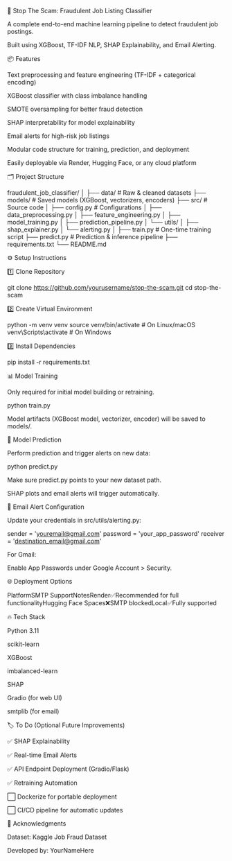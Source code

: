🚫 Stop The Scam: Fraudulent Job Listing Classifier


A complete end-to-end machine learning pipeline to detect fraudulent job postings.

Built using XGBoost, TF-IDF NLP, SHAP Explainability, and Email Alerting.



📦 Features




Text preprocessing and feature engineering (TF-IDF + categorical encoding)




XGBoost classifier with class imbalance handling




SMOTE oversampling for better fraud detection




SHAP interpretability for model explainability




Email alerts for high-risk job listings




Modular code structure for training, prediction, and deployment




Easily deployable via Render, Hugging Face, or any cloud platform





🗂️ Project Structure





fraudulent_job_classifier/
│
├── data/                # Raw & cleaned datasets
├── models/              # Saved models (XGBoost, vectorizers, encoders)
├── src/                 # Source code
│   ├── config.py        # Configurations
│   ├── data_preprocessing.py
│   ├── feature_engineering.py
│   ├── model_training.py
│   ├── prediction_pipeline.py
│   └── utils/
│       ├── shap_explainer.py
│       └── alerting.py
│
├── train.py             # One-time training script
├── predict.py           # Prediction & inference pipeline
├── requirements.txt
└── README.md




⚙️ Setup Instructions


1️⃣ Clone Repository





git clone https://github.com/yourusername/stop-the-scam.git
cd stop-the-scam



2️⃣ Create Virtual Environment





python -m venv venv
source venv/bin/activate        # On Linux/macOS
venv\Scripts\activate           # On Windows



3️⃣ Install Dependencies





pip install -r requirements.txt




📊 Model Training


Only required for initial model building or retraining.





python train.py





Model artifacts (XGBoost model, vectorizer, encoder) will be saved to models/.





🔎 Model Prediction


Perform prediction and trigger alerts on new data:





python predict.py





Make sure predict.py points to your new dataset path.




SHAP plots and email alerts will trigger automatically.





📧 Email Alert Configuration




Update your credentials in src/utils/alerting.py:







sender = 'youremail@gmail.com'
password = 'your_app_password'
receiver = 'destination_email@gmail.com'





For Gmail:

Enable App Passwords under Google Account > Security.





🌐 Deployment Options


PlatformSMTP SupportNotesRender✅Recommended for full functionalityHugging Face Spaces❌SMTP blockedLocal✅Fully supported


🔥 Tech Stack




Python 3.11




scikit-learn




XGBoost




imbalanced-learn




SHAP




Gradio (for web UI)




smtplib (for email)





🏷️ To Do (Optional Future Improvements)




✅ SHAP Explainability




✅ Real-time Email Alerts




✅ API Endpoint Deployment (Gradio/Flask)




✅ Retraining Automation




⬜ Dockerize for portable deployment




⬜ CI/CD pipeline for automatic updates





🙏 Acknowledgments




Dataset: Kaggle Job Fraud Dataset




Developed by: YourNameHere


